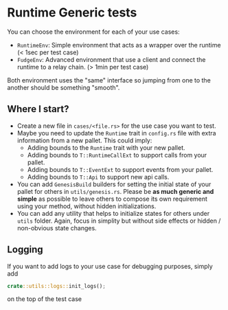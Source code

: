 # Runtime Generic tests

You can choose the environment for each of your use cases:
  - `RuntimeEnv`: Simple environment that acts as a wrapper over the runtime (< 1sec per test case)
  - `FudgeEnv`: Advanced environment that use a client and connect the runtime to a relay chain. (> 1min per test case)

Both environment uses the "same" interface so jumping from one to the another should be something "smooth".

## Where I start?
- Create a new file in `cases/<file.rs>` for the use case you want to test.
- Maybe you need to update the `Runtime` trait in `config.rs` file with extra information from a new pallet.
  This could imply:
    - Adding bounds to the `Runtime` trait with your new pallet.
    - Adding bounds to `T::RuntimeCallExt` to support calls from your pallet.
    - Adding bounds to `T::EventExt` to support events from your pallet.
    - Adding bounds to `T::Api` to support new api calls.
- You can add `GenesisBuild` builders for setting the initial state of your pallet for others in `utils/genesis.rs`.
  Please be **as much generic and simple** as possible to leave others to compose its own requirement using your method,
  without hidden initializations.
- You can add any utility that helps to initialize states for others under `utils` folder.
  Again, focus in simplity but without side effects or hidden / non-obvious state changes.

## Logging
If you want to add logs to your use case for debugging purposes, simply add

```rust
crate::utils::logs::init_logs();
```

on the top of the test case


